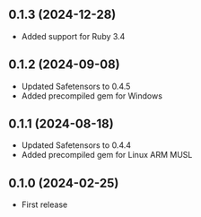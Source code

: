 ## 0.1.3 (2024-12-28)

- Added support for Ruby 3.4

## 0.1.2 (2024-09-08)

- Updated Safetensors to 0.4.5
- Added precompiled gem for Windows

## 0.1.1 (2024-08-18)

- Updated Safetensors to 0.4.4
- Added precompiled gem for Linux ARM MUSL

## 0.1.0 (2024-02-25)

- First release
